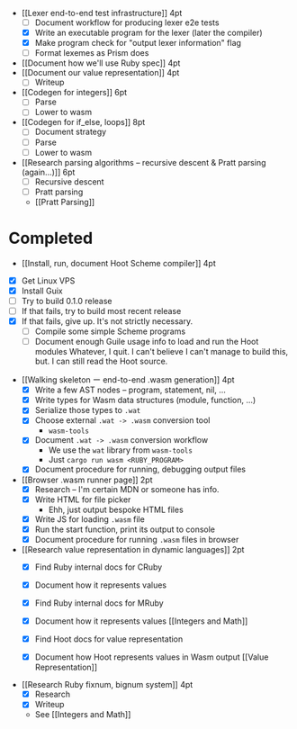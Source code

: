 
- [[Lexer end-to-end test infrastructure]]
	4pt
	- [ ] Document workflow for producing lexer e2e tests
	- [x] Write an executable program for the lexer (later the compiler)
	- [x] Make program check for "output lexer information" flag
	- [ ] Format lexemes as Prism does

- [[Document how we'll use Ruby spec]]
	4pt
- [[Document our value representation]]
	4pt
	- [ ] Writeup
- [[Codegen for integers]]
	6pt
	- [ ] Parse
	- [ ] Lower to wasm
- [[Codegen for if_else, loops]]
	8pt
	- [ ] Document strategy
	- [ ] Parse
	- [ ] Lower to wasm
- [[Research parsing algorithms – recursive descent & Pratt parsing (again...)]]
	6pt
	- [ ] Recursive descent
	- [ ] Pratt parsing
	- [[Pratt Parsing]]

# Completed
* [[Install, run, document Hoot Scheme compiler]]
  4pt
- [x] Get Linux VPS
- [x] Install Guix
- [ ] Try to build 0.1.0 release
- [ ] If that fails, try to build most recent release
- [x] If that fails, give up. It's not strictly necessary.
	- [ ] Compile some simple Scheme programs
	- [ ] Document enough Guile usage info to load and run the Hoot modules
Whatever, I quit. I can't believe I can't manage to build this, but.
I can still read the Hoot source.

- [[Walking skeleton ー end-to-end .wasm generation]]
	4pt
	- [x] Write a few AST nodes – program, statement, nil, ...
	- [x] Write types for Wasm data structures (module, function, ...)
	- [x] Serialize those types to `.wat` 
	- [x] Choose external `.wat -> .wasm` conversion tool
		- `wasm-tools`
	- [x] Document `.wat -> .wasm` conversion workflow
		- We use the `wat` library from `wasm-tools`
		- Just `cargo run wasm <RUBY_PROGRAM>`
	- [x] Document procedure for running, debugging output files

- [[Browser .wasm runner page]]
	2pt
	- [x] Research – I'm certain MDN or someone has info.
	- [x] Write HTML for file picker
		- Ehh, just output bespoke HTML files
	- [x] Write JS for loading `.wasm` file
	- [x] Run the start function, print its output to console
	- [x] Document procedure for running `.wasm` files in browser

- [[Research value representation in dynamic languages]]
	2pt
	- [x] Find Ruby internal docs for CRuby
	- [x] Document how it represents values
	- [x] Find Ruby internal docs for MRuby
	- [x] Document how it represents values
		[[Integers and Math]]
	- [x] Find Hoot docs for value representation
	- [x] Document how Hoot represents values in Wasm output
		[[Value Representation]]


- [[Research Ruby fixnum, bignum system]]
	4pt
	- [x] Research
	- [x] Writeup
	- See [[Integers and Math]] 